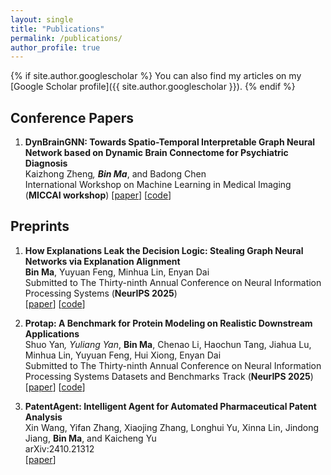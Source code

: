 ```yaml
---
layout: single
title: "Publications"
permalink: /publications/
author_profile: true
---
```


{% if site.author.googlescholar %}
You can also find my articles on my [Google Scholar profile]({{ site.author.googlescholar }}).
{% endif %}

## Conference Papers

1. **DynBrainGNN: Towards Spatio-Temporal Interpretable Graph Neural Network based on Dynamic Brain Connectome for Psychiatric Diagnosis**  
   Kaizhong Zheng<sup>*</sup>, **Bin Ma**<sup>*</sup>, and Badong Chen  
   International Workshop on Machine Learning in Medical Imaging (**MICCAI workshop**)
   [[paper](https://link.springer.com/chapter/10.1007/978-3-031-45676-3_17)] [[code](https://github.com/beanmah/DynBrainGNN)]

## Preprints

1. **How Explanations Leak the Decision Logic: Stealing Graph Neural Networks via Explanation Alignment**  
   **Bin Ma**, Yuyuan Feng, Minhua Lin, Enyan Dai  
   Submitted to The Thirty-ninth Annual Conference on Neural Information Processing Systems (**NeurIPS 2025**)  
   [[paper](https://arxiv.org/pdf/2506.03087)] [[code](https://github.com/beanmah/EGSteal)]

2. **Protap: A Benchmark for Protein Modeling on Realistic Downstream Applications**  
   Shuo Yan<sup>*</sup>, Yuliang Yan<sup>*</sup>, **Bin Ma**, Chenao Li, Haochun Tang, Jiahua Lu, Minhua Lin, Yuyuan Feng, Hui Xiong, Enyan Dai  
   Submitted to The Thirty-ninth Annual Conference on Neural Information Processing Systems Datasets and Benchmarks Track (**NeurIPS 2025**)
   [[paper](https://arxiv.org/pdf/2506.02052)] [[code](https://github.com/Trust-App-AI-Lab/protap)]

3. **PatentAgent: Intelligent Agent for Automated Pharmaceutical Patent Analysis**  
   Xin Wang, Yifan Zhang, Xiaojing Zhang, Longhui Yu, Xinna Lin, Jindong Jiang, **Bin Ma**, and Kaicheng Yu  
   arXiv:2410.21312  
   [[paper](https://arxiv.org/pdf/2410.21312)]

